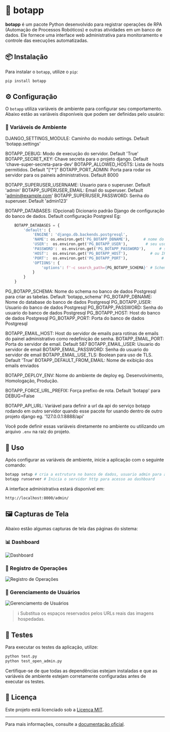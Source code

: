 # 🧠 botapp

**botapp** é um pacote Python desenvolvido para registrar operações de RPA (Automação de Processos Robóticos) e outras atividades em um banco de dados. Ele fornece uma interface web administrativa para monitoramento e controle das execuções automatizadas.

## 📦 Instalação

Para instalar o `botapp`, utilize o `pip`:

```bash
pip install botapp
```

## ⚙️ Configuração

O `botapp` utiliza variáveis de ambiente para configurar seu comportamento. Abaixo estão as variáveis disponíveis que podem ser definidas pelo usuário:

### 🔐 Variáveis de Ambiente
DJANGO_SETTINGS_MODULE: Caminho do modulo settings. Default 'botapp.settings'

BOTAPP_DEBUG: Modo de execução do servidor. Default 'True'
BOTAPP_SECRET_KEY: Chave secreta para o projeto django. Default 'chave-super-secreta-para-dev'
BOTAPP_ALLOWED_HOSTS: Lista de hosts permitidos. Default "['*']"
BOTAPP_PORT_ADMIN: Porta para rodar os servidor para os paineis administrativos. Default 8000

BOTAPP_SUPERUSER_USERNAME: Usuario para o superuser. Default 'admin'
BOTAPP_SUPERUSER_EMAIL: Email do superuser. Default 'admin@example.com'
BOTAPP_SUPERUSER_PASSWORD: Senha do superuser. Default 'admin123'

BOTAPP_DATABASES: (Opcional) Dicionario padrão Django de configuração do banco de dados. Default configuração Postgresl 
Eg:
```python
    BOTAPP_DATABASES = {
        'default': {
            'ENGINE': 'django.db.backends.postgresql',
            'NAME': os.environ.get('PG_BOTAPP_DBNAME'),      # nome do banco
            'USER':  os.environ.get('PG_BOTAPP_USER'),        # seu usuário do Postgres
            'PASSWORD':  os.environ.get('PG_BOTAPP_PASSWORD'),      # sua senha
            'HOST':  os.environ.get('PG_BOTAPP_HOST'),          # ou IP do servidor
            'PORT':  os.environ.get('PG_BOTAPP_PORT'),               # porta padrão do Postgres
            'OPTIONS': {
                'options': f'-c search_path={PG_BOTAPP_SCHEMA}' # Schema do banco de dados Postgres
            }
        }
    }
````

PG_BOTAPP_SCHEMA: Nome do schema no banco de dados Postgresql para criar as tabelas. Default 'botapp_schema'
PG_BOTAPP_DBNAME: Nome do database do banco de dados Postgresql
PG_BOTAPP_USER: Usuario do banco de dados Postgresql
PG_BOTAPP_PASSWORD: Senha do usuario do banco de dados Postgresql
PG_BOTAPP_HOST: Host do banco de dados Postgresql
PG_BOTAPP_PORT: Porta do banco de dados Postgresql

BOTAPP_EMAIL_HOST: Host do servidor de emails para rotinas de emails do painel administrativo como redefinição de senha.
BOTAPP_EMAIL_PORT: Porta do servidor de email. Default 587
BOTAPP_EMAIL_USER: Usuario do servidor de email
BOTAPP_EMAIL_PASSWORD: Senha do usuario do servidor de email
BOTAPP_EMAIL_USE_TLS: Boolean para uso de TLS. Default 'True'
BOTAPP_DEFAULT_FROM_EMAIL: Nome de exibição dos emails enviados

BOTAPP_DEPLOY_ENV: Nome do ambiente de deploy eg. Desenvolvimento, Homologação, Produção.

BOTAPP_FORCE_URL_PREFIX: Força prefixo de rota. Default 'botapp' para DEBUG=False

BOTAPP_API_URL: Variável para definir a url da api do serviço botapp rodando em outro servidor quando esse pacote for usando dentro de outro projeto django eg. '127.0.0.1:8888/api'

Você pode definir essas variáveis diretamente no ambiente ou utilizando um arquivo `.env` na raiz do projeto.

## 🚀 Uso

Após configurar as variáveis de ambiente, inicie a aplicação com o seguinte comando:

```bash
botapp setup # cria a estrutura no banco de dados, usuario admin para acesso ao dashboard
botapp runserver # Inicia o servidor http para acesso ao dashboard
```

A interface administrativa estará disponível em:

```
http://localhost:8000/admin/
```

## 🖼️ Capturas de Tela

Abaixo estão algumas capturas de tela das páginas do sistema:

### 📊 Dashboard

![Dashboard](<!-- cole o link aqui -->)

### 📝 Registro de Operações

![Registro de Operações](<!-- cole o link aqui -->)

### 👤 Gerenciamento de Usuários

![Gerenciamento de Usuários](<!-- cole o link aqui -->)

> ℹ️ Substitua os espaços reservados pelos URLs reais das imagens hospedadas.

## 🧪 Testes

Para executar os testes da aplicação, utilize:

```bash
python test.py
python test_open_admin.py
```

Certifique-se de que todas as dependências estejam instaladas e que as variáveis de ambiente estejam corretamente configuradas antes de executar os testes.

## 📄 Licença

Este projeto está licenciado sob a [Licença MIT](LICENSE).

---

Para mais informações, consulte a [documentação oficial](https://github.com/botlorien/botapp).

